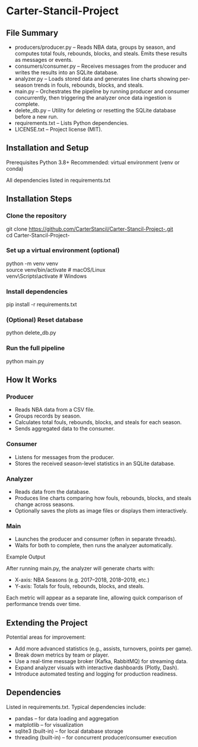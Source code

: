 # Carter-Stancil-Project

## File Summary

- producers/producer.py – Reads NBA data, groups by season, and computes total fouls, rebounds, blocks, and steals. Emits these results as messages or events.
- consumers/consumer.py – Receives messages from the producer and writes the results into an SQLite database.
- analyzer.py – Loads stored data and generates line charts showing per-season trends in fouls, rebounds, blocks, and steals.
- main.py – Orchestrates the pipeline by running producer and consumer concurrently, then triggering the analyzer once data ingestion is complete.
- delete_db.py – Utility for deleting or resetting the SQLite database before a new run.
- requirements.txt – Lists Python dependencies.
- LICENSE.txt – Project license (MIT).

## Installation and Setup
Prerequisites
Python 3.8+
Recommended: virtual environment (venv or conda)

All dependencies listed in requirements.txt

## Installation Steps

### Clone the repository

git clone https://github.com/CarterStancil/Carter-Stancil-Project-.git <br>
cd Carter-Stancil-Project-

### Set up a virtual environment (optional)

python -m venv venv <br> 
source venv/bin/activate     # macOS/Linux <br>
venv\Scripts\activate        # Windows

### Install dependencies

pip install -r requirements.txt

### (Optional) Reset database

python delete_db.py

### Run the full pipeline

python main.py

## How It Works

### Producer

- Reads NBA data from a CSV file.
- Groups records by season.
- Calculates total fouls, rebounds, blocks, and steals for each season.
- Sends aggregated data to the consumer.

### Consumer

- Listens for messages from the producer.
- Stores the received season-level statistics in an SQLite database.

### Analyzer

- Reads data from the database.
- Produces line charts comparing how fouls, rebounds, blocks, and steals change across seasons.
- Optionally saves the plots as image files or displays them interactively.

### Main

- Launches the producer and consumer (often in separate threads).
- Waits for both to complete, then runs the analyzer automatically.

Example Output

After running main.py, the analyzer will generate charts with:

- X-axis: NBA Seasons (e.g. 2017–2018, 2018–2019, etc.)
- Y-axis: Totals for fouls, rebounds, blocks, and steals.

Each metric will appear as a separate line, allowing quick comparison of performance trends over time.

## Extending the Project

Potential areas for improvement:

- Add more advanced statistics (e.g., assists, turnovers, points per game).
- Break down metrics by team or player.
- Use a real-time message broker (Kafka, RabbitMQ) for streaming data.
- Expand analyzer visuals with interactive dashboards (Plotly, Dash).
- Introduce automated testing and logging for production readiness.

## Dependencies

Listed in requirements.txt. Typical dependencies include:

- pandas – for data loading and aggregation
- matplotlib – for visualization
- sqlite3 (built-in) – for local database storage
- threading (built-in) – for concurrent producer/consumer execution
